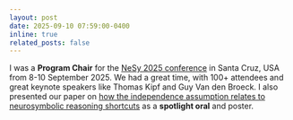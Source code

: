 ```yaml
---
layout: post
date: 2025-09-10 07:59:00-0400
inline: true
related_posts: false
---
```


I was a **Program Chair** for the [NeSy 2025 conference](https://2025.nesyconf.org/) in Santa Cruz, USA from 8-10 September 2025. We had a great time, with 100+ attendees and great keynote speakers like Thomas Kipf and Guy Van den Broeck. I also presented our paper on [how the independence assumption relates to neurosymbolic reasoning shortcuts](https://arxiv.org/abs/2507.11357) as a **spotlight oral** and poster.
